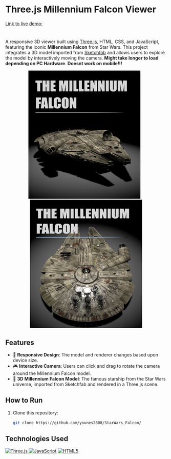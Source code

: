 # Three.js Millennium Falcon Viewer
[Link to live demo: ](https://younes2808.github.io/StarWars_Falcon/)
#
A responsive 3D viewer built using [Three.js](https://threejs.org/), HTML, CSS, and JavaScript, featuring the iconic **Millennium Falcon** from Star Wars. This project integrates a 3D model imported from [Sketchfab](https://sketchfab.com/3d-models/millennium-falcon-6a27ba566af142708743ccb8b4668d4b) and allows users to explore the model by interactively moving the camera. **Might take longer to load depending on PC Hardware**. **Doesnt work on mobile!!!**

<p align="center">
  <img src="M1.png" alt="Screenshot 1" width="350" height="400" style="margin-right: 10px;">
  <img src="M2.png" alt="Screenshot 2" width="350" height="400">
</p>

## Features

- 📱 **Responsive Design**: The model and renderer changes based upon device size.
- 🎮 **Interactive Camera**: Users can click and drag to rotate the camera around the Millennium Falcon model.
- 🌌 **3D Millennium Falcon Model**: The famous starship from the Star Wars universe, imported from Sketchfab and rendered in a Three.js scene.



## How to Run

1. Clone this repository:
   ```bash
   git clone https://github.com/younes2808/StarWars_Falcon/

## Technologies Used
<p>
<a href="https://threejs.org/" target="_blank" rel="noreferrer">
 <img src=https://encrypted-tbn0.gstatic.com/images?q=tbn:ANd9GcQTReZGzoPfgvtLMyn4x9YrJshHHMETW57Iew&s" width="36" height="36" alt="Three.js" />
</a>
<a href="https://developer.mozilla.org/en-US/docs/Web/JavaScript" target="_blank" rel="noreferrer"><img src="https://raw.githubusercontent.com/danielcranney/readme-generator/main/public/icons/skills/javascript-colored.svg" width="36" height="36" alt="JavaScript" /></a>
<a href="https://developer.mozilla.org/en-US/docs/Glossary/HTML5" target="_blank" rel="noreferrer"><img src="https://raw.githubusercontent.com/danielcranney/readme-generator/main/public/icons/skills/html5-colored.svg" width="36" height="36" alt="HTML5" /></a>
</p>

